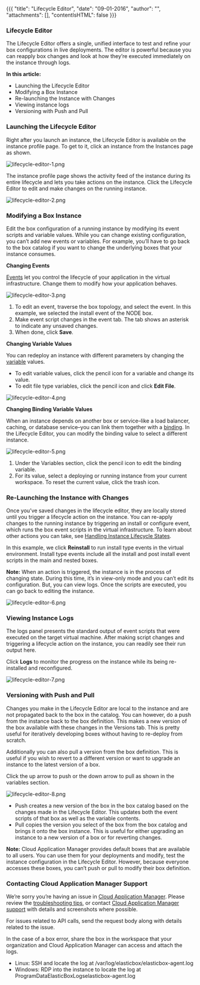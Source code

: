 {{{
"title": "Lifecycle Editor",
"date": "09-01-2016",
"author": "",
"attachments": [],
"contentIsHTML": false
}}}

### Lifecycle Editor

The Lifecycle Editor offers a single, unified interface to test and refine your box configurations in live deployments. The editor is powerful because you can reapply box changes and look at how they’re executed immediately on the instance through logs.

**In this article:**

* Launching the Lifecycle Editor
* Modifying a Box Instance
* Re-launching the Instance with Changes
* Viewing instance logs
* Versioning with Push and Pull

### Launching the Lifecycle Editor

Right after you launch an instance, the Lifecycle Editor is available on the instance profile page. To get to it, click an instance from the Instances page as shown.

![lifecycle-editor-1.png](../images/cloud-application-manager/lifecycle-editor-1.png)

The instance profile page shows the activity feed of the instance during its entire lifecycle and lets you take actions on the instance. Click the Lifecycle Editor to edit and make changes on the running instance.

![lifecycle-editor-2.png](../images/cloud-application-manager/lifecycle-editor-2.png)

### Modifying a Box Instance

Edit the box configuration of a running instance by modifying its event scripts and variable values. While you can change existing configuration, you can’t add new events or variables. For example, you’ll have to go back to the box catalog if you want to change the underlying boxes that your instance consumes.

**Changing Events**

[Events](./start-stop-and-upgrade-boxes.md) let you control the lifecycle of your application in the virtual infrastructure. Change them to modify how your application behaves.

![lifecycle-editor-3.png](../images/cloud-application-manager/lifecycle-editor-3.png)

1. To edit an event, traverse the box topology, and select the event. In this example, we selected the install event of the NODE box.
2. Make event script changes in the event tab. The tab shows an asterisk to indicate any unsaved changes.
3. When done, click **Save**.

**Changing Variable Values**

You can redeploy an instance with different parameters by changing the [variable](./parameterizing-boxes-with-variables.md) values.

* To edit variable values, click the pencil icon for a variable and change its value.
* To edit file type variables, click the pencil icon and click **Edit File**.

![lifecycle-editor-4.png](../images/cloud-application-manager/lifecycle-editor-4.png)

**Changing Binding Variable Values**

When an instance depends on another box or service–like a load balancer, caching, or database service–you can link them together with a [binding](./parameterizing-boxes-with-variables.md). In the Lifecycle Editor, you can modify the binding value to select a different instance.

![lifecycle-editor-5.png](../images/cloud-application-manager/lifecycle-editor-5.png)

1. Under the Variables section, click the pencil icon to edit the binding variable.
2. For its value, select a deploying or running instance from your current workspace. To reset the current value, click the trash icon.

### Re-Launching the Instance with Changes

Once you’ve saved changes in the lifecycle editor, they are locally stored until you trigger a lifecycle action on the instance. You can re-apply changes to the running instance by triggering an install or configure event, which runs the box event scripts in the virtual infrastructure. To learn about other actions you can take, see [Handling Instance Lifecycle States](./deploying-managing-instances.md).

In this example, we click **Reinstall** to run install type events in the virtual environment. Install type events include all the install and post install event scripts in the main and nested boxes.

**Note:** When an action is triggered, the instance is in the process of changing state. During this time, it’s in view-only mode and you can’t edit its configuration. But, you can view logs. Once the scripts are executed, you can go back to editing the instance.

![lifecycle-editor-6.png](../images/cloud-application-manager/lifecycle-editor-6.png)

### Viewing Instance Logs

The logs panel presents the standard output of event scripts that were executed on the target virtual machine. After making script changes and triggering a lifecycle action on the instance, you can readily see their run output here.

Click **Logs** to monitor the progress on the instance while its being re-installed and reconfigured.

![lifecycle-editor-7.png](../images/cloud-application-manager/lifecycle-editor-7.png)

### Versioning with Push and Pull

Changes you make in the Lifecycle Editor are local to the instance and are not propagated back to the box in the catalog. You can however, do a push from the instance back to the box definition. This makes a new version of the box available with these changes in the Versions tab. This is pretty useful for iteratively developing boxes without having to re-deploy from scratch.

Additionally you can also pull a version from the box definition. This is useful if you wish to revert to a different version or want to upgrade an instance to the latest version of a box.

Click the up arrow to push or the down arrow to pull as shown in the variables section.

![lifecycle-editor-8.png](../images/cloud-application-manager/lifecycle-editor-8.png)

* Push creates a new version of the box in the box catalog based on the changes made in the Lifecycle Editor. This updates both the event scripts of that box as well as the variable contents.
* Pull copies the version you select of the box from the box catalog and brings it onto the box instance. This is useful for either upgrading an instance to a new version of a box or for reverting changes.

**Note:** Cloud Application Manager provides default boxes that are available to all users. You can use them for your deployments and modify, test the instance configuration in the Lifecycle Editor. However, because everyone accesses these boxes, you can’t push or pull to modify their box definition.

### Contacting Cloud Application Manager Support

We’re sorry you’re having an issue in [Cloud Application Manager](//www.ctl.io/cloud-application-manager/). Please review the [troubleshooting tips](./troubleshooting-tips.md), or contact [Cloud Application Manager support](mailto:support@elasticbox.com) with details and screenshots where possible.

For issues related to API calls, send the request body along with details related to the issue.

In the case of a box error, share the box in the workspace that your organization and Cloud Application Manager can access and attach the logs.
* Linux: SSH and locate the log at /var/log/elasticbox/elasticbox-agent.log
* Windows: RDP into the instance to locate the log at ProgramDataElasticBoxLogselasticbox-agent.log
